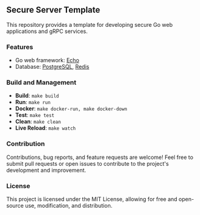 ## Secure Server Template

This repository provides a template for developing secure Go web applications and gRPC services.

### Features
- Go web framework: [Echo](https://github.com/labstack/echo)
- Database: [PostgreSQL](https://www.postgresql.org/), [Redis](https://redis.io/)


### Build and Management
- **Build**: `make build`
- **Run**: `make run`
- **Docker**: `make docker-run, make docker-down`
- **Test**: `make test`
- **Clean**: `make clean`
- **Live Reload**: `make watch`

### Contribution

Contributions, bug reports, and feature requests are welcome! Feel free to submit pull requests or open issues to contribute to the project's development and improvement.

### License

This project is licensed under the MIT License, allowing for free and open-source use, modification, and distribution.